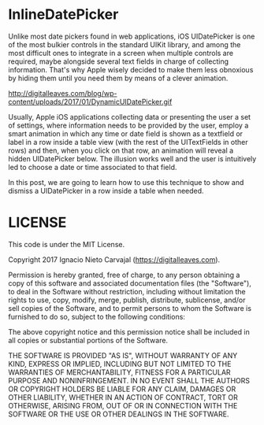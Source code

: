 # InlineDatePicker

Unlike most date pickers found in web applications, iOS UIDatePicker is one of the most bulkier controls in the standard UIKit library, and among the most difficult ones to integrate in a screen when multiple controls are required, maybe alongside several text fields in charge of collecting information. That's why Apple wisely decided to make them less obnoxious by hiding them until you need them by means of a clever animation.

http://digitalleaves.com/blog/wp-content/uploads/2017/01/DynamicUIDatePicker.gif

Usually, Apple iOS applications collecting data or presenting the user a set of settings, where information needs to be provided by the user, employ a smart animation in which any time or date field is shown as a textfield or label in a row inside a table view (with the rest of the UITextFields in other rows) and then, when you click on that row, an animation will reveal a hidden UIDatePicker below. The illusion works well and the user is intuitively led to choose a date or time associated to that field.

In this post, we are going to learn how to use this technique to show and dismiss a UIDatePicker in a row inside a table when needed.

# LICENSE

This code is under the MIT License.

Copyright 2017 Ignacio Nieto Carvajal (https://digitalleaves.com).

Permission is hereby granted, free of charge, to any person obtaining a copy of this software and associated documentation files (the "Software"), to deal in the Software without restriction, including without limitation the rights to use, copy, modify, merge, publish, distribute, sublicense, and/or sell copies of the Software, and to permit persons to whom the Software is furnished to do so, subject to the following conditions:

The above copyright notice and this permission notice shall be included in all copies or substantial portions of the Software.

THE SOFTWARE IS PROVIDED "AS IS", WITHOUT WARRANTY OF ANY KIND, EXPRESS OR IMPLIED, INCLUDING BUT NOT LIMITED TO THE WARRANTIES OF MERCHANTABILITY, FITNESS FOR A PARTICULAR PURPOSE AND NONINFRINGEMENT. IN NO EVENT SHALL THE AUTHORS OR COPYRIGHT HOLDERS BE LIABLE FOR ANY CLAIM, DAMAGES OR OTHER LIABILITY, WHETHER IN AN ACTION OF CONTRACT, TORT OR OTHERWISE, ARISING FROM, OUT OF OR IN CONNECTION WITH THE SOFTWARE OR THE USE OR OTHER DEALINGS IN THE SOFTWARE.
